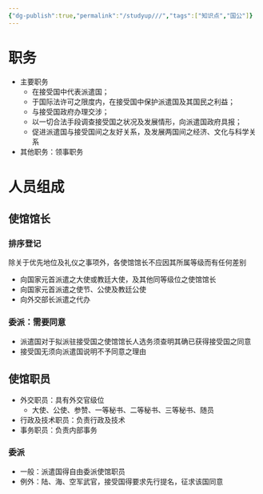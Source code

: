 ```yaml
---
{"dg-publish":true,"permalink":"/studyup///","tags":["知识点","国公"]}
---
```


# 职务
- 主要职务
	- 在接受国中代表派遣国；
	- 于国际法许可之限度内，在接受国中保护派遣国及其国民之利益；
	- 与接受国政府办理交涉；
	- 以一切合法手段调查接受国之状况及发展情形，向派遣国政府具报；
	- 促进派遣国与接受国间之友好关系，及发展两国间之经济、文化与科学关系
- 其他职务：领事职务
# 人员组成
## 使馆馆长
### 排序登记
除关于优先地位及礼仪之事项外，各使馆馆长不应因其所属等级而有任何差别
- 向国家元首派遣之大使或教廷大使，及其他同等级位之使馆馆长
- 向国家元首派遣之使节、公使及教廷公使
- 向外交部长派遣之代办
### 委派：需要同意
- 派遣国对于拟派驻接受国之使馆馆长人选务须查明其确已获得接受国之同意
- 接受国无须向派遣国说明不予同意之理由
## 使馆职员
- 外交职员：具有外交官级位
	- 大使、公使、参赞、一等秘书、二等秘书、三等秘书、随员
- 行政及技术职员：负责行政及技术
- 事务职员：负责内部事务
### 委派
- 一般：派遣国得自由委派使馆职员
- 例外：陆、海、空军武官，接受国得要求先行提名，征求该国同意